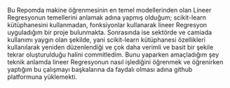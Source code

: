 Bu Repomda makine öğrenmesinin en temel modellerinden olan Lineer Regresyonun temellerini anlamak adına yapmış olduğum;
scikit-learn kütüphanesini kullanmadan, fonksiyonlar kullanarak lineer Regresyon uyguladığım bir proje bulunmakta.
Sonrasında ise sektörde ve camiada kullanımı yaygın olan şekilde, yani scikit-learn kütüphanesi özellikleri kullanılarak
yeniden düzenlendiği ve çok daha verimli ve basit bir şekile tekrar oluşturulduğu halini commitledim. Bunu yaparken amaçladığım şey
teknik anlamda lineer Regresyonun nasıl işlediğini öğrenmek ve öğrenirken yaptığım bu çalışmayı başkalarına da faydalı olması adına
github platformuna yüklemekti.

